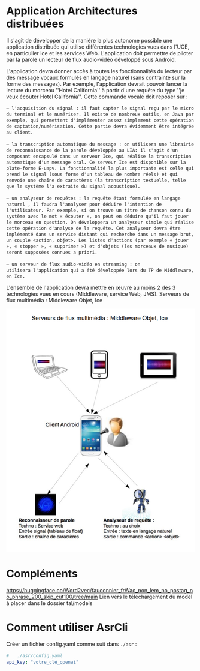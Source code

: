 # Application Architectures distribuées
Il s'agit de développer de la manière la plus autonome possible une
application distribuée qui utilise différentes technologies vues dans l'UCE, en
particulier Ice et les services Web. L'application doit permettre de piloter par
la parole un lecteur de flux audio-vidéo développé sous Android.

L'application devra donner accès à toutes les fonctionnalités du lecteur par
des message vocaux formulés en langage naturel (sans contrainte sur la
forme des messages). Par exemple, l'application devrait pouvoir lancer la
lecture du morceau ''Hotel California'' à partir d'une requête du type ''je veux
écouter Hotel California''. Cette commande vocale doit reposer sur :

    – l'acquisition du signal : il faut capter le signal reçu par le micro du terminal et le numériser. Il existe de nombreux outils, en Java par exemple, qui permettent d'implémenter assez simplement cette opération de captation/numérisation. Cette partie devra évidemment être intégrée au client.

    – la transcription automatique du message : on utilisera une librairie de reconnaissance de la parole développée au LIA: il s'agit d'un composant encapsulé dans un serveur Ice, qui réalise la transcription automatique d'un message oral. Ce serveur Ice est disponible sur la plate-forme E-uapv. La fonctionnalité la plus importante est celle qui prend le signal (sous forme d'un tableau de nombre réels) et qui renvoie une chaîne de caractères (la transcription textuelle, telle que le système l'a extraite du signal acoustique).

    – un analyseur de requêtes : la requête étant formulée en langage naturel , il faudra l'analyser pour déduire l'intention de l'utilisateur. Par exemple, si on trouve un titre de chanson connu du système avec le mot « écouter », on peut en déduire qu'il faut jouer le morceau en question. On développera un analyseur simple qui réalise cette opération d'analyse de la requête. Cet analyseur devra être implémenté dans un service distant qui recherche dans un message brut, un couple <action, objet>. Les listes d'actions (par exemple « jouer », « stopper », « supprimer ») et d'objets (les morceaux de musique) seront supposées connues a priori. 
    
    – un serveur de flux audio-vidéo en streaming : on 
    utilisera l'application qui a été développée lors du TP de Middleware, en Ice. 
    
L'ensemble de l'application devra mettre en œuvre au moins 2 des 3 technologies vues en cours (Middleware, service Web, JMS).
Serveurs de flux multimédia : Middleware Objet, Ice

![alt text](image.png)

# Compléments 

https://huggingface.co/Word2vec/fauconnier_frWac_non_lem_no_postag_no_phrase_200_skip_cut100/tree/main
Lien vers le téléchargement du model à placer dans le dossier tal/models

# Comment utiliser AsrCli

Créer un fichier config.yaml comme suit dans `./asr` :
```yaml
#   ./asr/config.yaml
api_key: "votre_clé_openai"
```